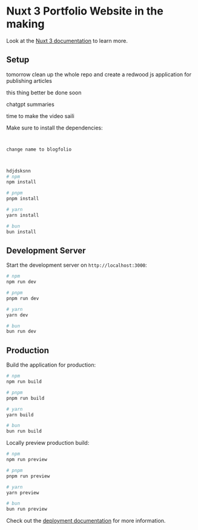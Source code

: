 # Nuxt 3 Portfolio Website in the making

Look at the [Nuxt 3 documentation](https://nuxt.com/docs/getting-started/introduction) to learn more.

## Setup

tomorrow clean up the whole repo and create a redwood js application for publishing articles

this thing better be done soon


chatgpt summaries



time to make the video saili

Make sure to install the dependencies:

```bash


change name to blogfolio



hdjdsksnn
# npm
npm install

# pnpm
pnpm install

# yarn
yarn install

# bun
bun install
```

## Development Server

Start the development server on `http://localhost:3000`:

```bash
# npm
npm run dev

# pnpm
pnpm run dev

# yarn
yarn dev

# bun
bun run dev
```

## Production

Build the application for production:

```bash
# npm
npm run build

# pnpm
pnpm run build

# yarn
yarn build

# bun
bun run build
```

Locally preview production build:

```bash
# npm
npm run preview

# pnpm
pnpm run preview

# yarn
yarn preview

# bun
bun run preview
```

Check out the [deployment documentation](https://nuxt.com/docs/getting-started/deployment) for more information.
